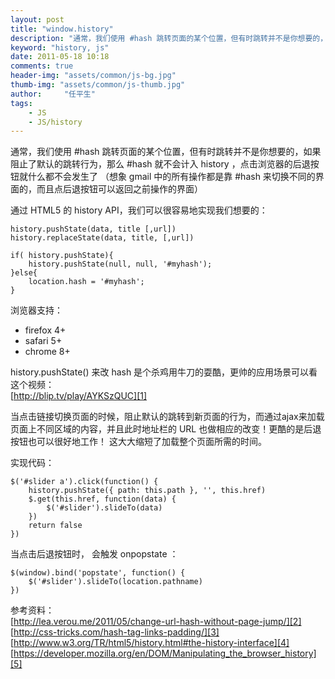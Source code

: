 ```yaml
---
layout: post
title: "window.history"
description: "通常，我们使用 #hash 跳转页面的某个位置，但有时跳转并不是你想要的，如果阻止了默认的跳转行为，那么 #hash 就不会计入 history ，点击浏览器的后退按钮就什么都不会发生了"
keyword: "history, js"
date: 2011-05-18 10:18
comments: true
header-img: "assets/common/js-bg.jpg"
thumb-img: "assets/common/js-thumb.jpg"
author:     "任平生"
tags:
    - JS
    - JS/history
---
```



通常，我们使用 #hash 跳转页面的某个位置，但有时跳转并不是你想要的，如果阻止了默认的跳转行为，那么 #hash 就不会计入 history ，点击浏览器的后退按钮就什么都不会发生了 （想象 gmail 中的所有操作都是靠 #hash 来切换不同的界面的，而且点后退按钮可以返回之前操作的界面）  
  
通过 HTML5 的 history API，我们可以很容易地实现我们想要的：  
  
```
history.pushState(data, title [,url])  
history.replaceState(data, title, [,url])  
```

```
if( history.pushState){  
	history.pushState(null, null, '#myhash');  
}else{  
	location.hash = '#myhash';  
}  
```

浏览器支持：  
  

* firefox 4+
* safari 5+
* chrome 8+

  
  
history.pushState() 来改 hash 是个杀鸡用牛刀的耍酷，更帅的应用场景可以看这个视频：  
[http://blip.tv/play/AYKSzQUC][1]  
  
当点击链接切换页面的时候，阻止默认的跳转到新页面的行为，而通过ajax来加载页面上不同区域的内容，并且此时地址栏的 URL 也做相应的改变！更酷的是后退按钮也可以很好地工作！ 这大大缩短了加载整个页面所需的时间。  
  
实现代码：  
  
```
$('#slider a').click(function() {  
	history.pushState({ path: this.path }, '', this.href)  
	$.get(this.href, function(data) {  
		$('#slider').slideTo(data)       
	})  
	return false   
})
```
  
  
当点击后退按钮时， 会触发 onpopstate ：  

```
$(window).bind('popstate', function() {  
	$('#slider').slideTo(location.pathname)  
})  
``` 
  
  
参考资料：  
[http://lea.verou.me/2011/05/change-url-hash-without-page-jump/][2]  
[http://css-tricks.com/hash-tag-links-padding/][3]  
[http://www.w3.org/TR/html5/history.html#the-history-interface][4]  
[https://developer.mozilla.org/en/DOM/Manipulating_the_browser_history][5]

[1]: http://blip.tv/play/AYKSzQUC
[2]: http://lea.verou.me/2011/05/change-url-hash-without-page-jump/
[3]: http://css-tricks.com/hash-tag-links-padding/
[4]: http://www.w3.org/TR/html5/history.html#the-history-interface
[5]: https://developer.mozilla.org/en/DOM/Manipulating_the_browser_history